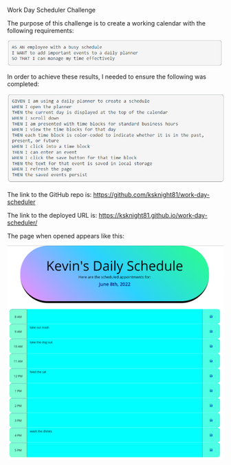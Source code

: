 Work Day Scheduler Challenge

The purpose of this challenge is to create a working calendar with the following requirements:

![alt tag](https://github.com/ksknight81/work-day-scheduler/blob/main/images/user%20story.png)

In order to achieve these results, I needed to ensure the following was completed:

![alt tag](https://github.com/ksknight81/work-day-scheduler/blob/main/images/acceptance%20criteria.png)

The link to the GitHub repo is:  https://github.com/ksknight81/work-day-scheduler

The link to the deployed URL is: https://ksknight81.github.io/work-day-scheduler/

The page when opened appears like this: 

![alt tag](https://github.com/ksknight81/work-day-scheduler/blob/main/images/Screenshot%202022-06-08%20001004.png)

 

